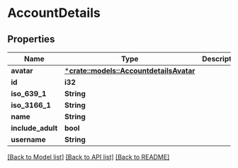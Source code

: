 # AccountDetails

## Properties

Name | Type | Description | Notes
------------ | ------------- | ------------- | -------------
**avatar** | [***crate::models::AccountdetailsAvatar**](accountdetails_avatar.md) |  | [optional] 
**id** | **i32** |  | [optional] 
**iso_639_1** | **String** |  | [optional] 
**iso_3166_1** | **String** |  | [optional] 
**name** | **String** |  | [optional] 
**include_adult** | **bool** |  | [optional] 
**username** | **String** |  | [optional] 

[[Back to Model list]](../README.md#documentation-for-models) [[Back to API list]](../README.md#documentation-for-api-endpoints) [[Back to README]](../README.md)


